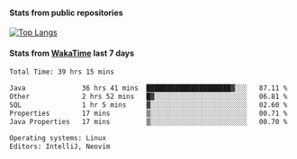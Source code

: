 #### Stats from public repositories

[![Top Langs](https://github-readme-stats.vercel.app/api/top-langs/?username=hyoghurt&layout=compact&exclude_repo=multiserver,docker_compose&langs_count=6)](https://github.com/anuraghazra/github-readme-stats)

#### Stats from [WakaTime](https://wakatime.com/@hyoghurt) last 7 days
<!--START_SECTION:waka-->

```txt
Total Time: 39 hrs 15 mins

Java              36 hrs 41 mins  █████████████████████▓░░░   87.11 %
Other             2 hrs 52 mins   █▓░░░░░░░░░░░░░░░░░░░░░░░   06.81 %
SQL               1 hr 5 mins     ▓░░░░░░░░░░░░░░░░░░░░░░░░   02.60 %
Properties        17 mins         ▒░░░░░░░░░░░░░░░░░░░░░░░░   00.71 %
Java Properties   17 mins         ▒░░░░░░░░░░░░░░░░░░░░░░░░   00.70 %

Operating systems: Linux
Editors: IntelliJ, Neovim
```

<!--END_SECTION:waka-->
